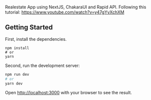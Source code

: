 Realestate App using NextJS, ChakaraUI and Rapid API. Following this tutorial: https://www.youtube.com/watch?v=y47gYvXchXM

## Getting Started

First, install the dependencies.

```
npm install
# or
yarn
```

Second, run the development server:

```bash
npm run dev
# or
yarn dev
```

Open [http://localhost:3000](http://localhost:3000) with your browser to see the result.
